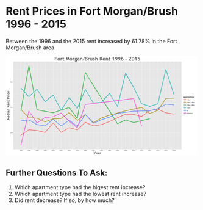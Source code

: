 Rent Prices in Fort Morgan/Brush 1996 - 2015
================

Between the 1996 and the 2015 rent increased by 61.78% in the Fort Morgan/Brush area.

![](../images/fortmorganbrush.png)

Further Questions To Ask:
-------------------------

1.  Which apartment type had the higest rent increase?
2.  Which apartment type had the lowest rent increase?
3.  Did rent decrease? If so, by how much?
